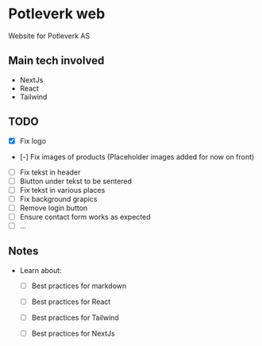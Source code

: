 # Potleverk web
Website for Potleverk AS

## Main tech involved
- NextJs
- React
- Tailwind

## TODO
- [x] Fix logo
- [-] Fix images of products (Placeholder images added for now on front)
- [ ] Fix tekst in header
- [ ] Biutton under tekst to be sentered
- [ ] Fix tekst in various places
- [ ] Fix background grapics
- [ ] Remove login button
- [ ] Ensure contact form works as expected
- [ ] ...

## Notes
- Learn about:
  - [ ] Best practices for markdown
  - [ ] Best practices for React
  - [ ] Best practices for Tailwind
  - [ ] Best practices for NextJs
 